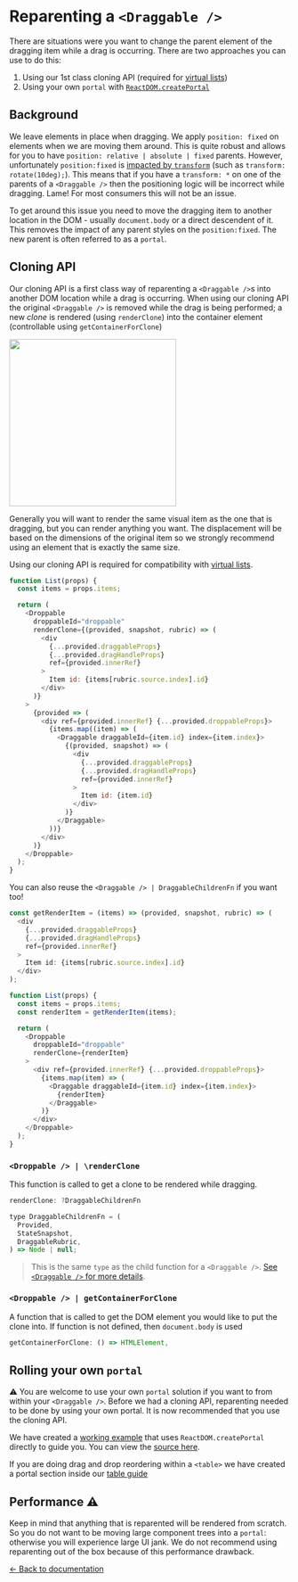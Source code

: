 # Reparenting a `<Draggable />`

There are situations were you want to change the parent element of the dragging item while a drag is occurring. There are two approaches you can use to do this:

1. Using our 1st class cloning API (required for [virtual lists](/docs/patterns/virtual-lists.md))
2. Using your own `portal` with [`ReactDOM.createPortal`](https://reactjs.org/docs/portals.html)

## Background

We leave elements in place when dragging. We apply `position: fixed` on elements when we are moving them around. This is quite robust and allows for you to have `position: relative | absolute | fixed` parents. However, unfortunately `position:fixed` is [impacted by `transform`](http://meyerweb.com/eric/thoughts/2011/09/12/un-fixing-fixed-elements-with-css-transforms/) (such as `transform: rotate(10deg);`). This means that if you have a `transform: *` on one of the parents of a `<Draggable />` then the positioning logic will be incorrect while dragging. Lame! For most consumers this will not be an issue.

To get around this issue you need to move the dragging item to another location in the DOM - usually `document.body` or a direct descendent of it. This removes the impact of any parent styles on the `position:fixed`. The new parent is often referred to as a `portal`.

## Cloning API

Our cloning API is a first class way of reparenting a `<Draggable />`s into another DOM location while a drag is occurring. When using our cloning API the original `<Draggable />` is removed while the drag is being performed; a new _clone_ is rendered (using `renderClone`) into the container element (controllable using `getContainerForClone`)

<img src="https://user-images.githubusercontent.com/2182637/66469796-439f7200-ead4-11e9-834e-c11d13dafab0.gif" width="300px" />

Generally you will want to render the same visual item as the one that is dragging, but you can render anything you want. The displacement will be based on the dimensions of the original item so we strongly recommend using an element that is exactly the same size.

Using our cloning API is required for compatibility with [virtual lists](/docs/patterns/virtual-lists.md).

```js
function List(props) {
  const items = props.items;

  return (
    <Droppable
      droppableId="droppable"
      renderClone={(provided, snapshot, rubric) => (
        <div
          {...provided.draggableProps}
          {...provided.dragHandleProps}
          ref={provided.innerRef}
        >
          Item id: {items[rubric.source.index].id}
        </div>
      )}
    >
      {provided => (
        <div ref={provided.innerRef} {...provided.droppableProps}>
          {items.map((item) => (
            <Draggable draggableId={item.id} index={item.index}>
              {(provided, snapshot) => (
                <div
                  {...provided.draggableProps}
                  {...provided.dragHandleProps}
                  ref={provided.innerRef}
                >
                  Item id: {item.id}
                </div>
              )}
            </Draggable>
          ))}
        </div>
      )}
    </Droppable>
  );
}
```

You can also reuse the `<Draggable /> | DraggableChildrenFn` if you want too!

```js
const getRenderItem = (items) => (provided, snapshot, rubric) => (
  <div
    {...provided.draggableProps}
    {...provided.dragHandleProps}
    ref={provided.innerRef}
  >
    Item id: {items[rubric.source.index].id}
  </div>
);

function List(props) {
  const items = props.items;
  const renderItem = getRenderItem(items);

  return (
    <Droppable
      droppableId="droppable"
      renderClone={renderItem}
    >
      <div ref={provided.innerRef} {...provided.droppableProps}>
        {items.map(item) => (
          <Draggable draggableId={item.id} index={item.index}>
            {renderItem}
          </Draggable>
        )}
      </div>
    </Droppable>
  );
}
```

### `<Droppable /> | \renderClone`

This function is called to get a clone to be rendered while dragging.

```js
renderClone: ?DraggableChildrenFn
```

```js
type DraggableChildrenFn = (
  Provided,
  StateSnapshot,
  DraggableRubric,
) => Node | null;
```

> This is the same `type` as the child function for a `<Draggable />`. [See `<Draggable />` for more details](/docs/api/draggable.md).

### `<Droppable /> | getContainerForClone`

A function that is called to get the DOM element you would like to put the clone into. If function is not defined, then `document.body` is used

```js
getContainerForClone: () => HTMLElement,
```

## Rolling your own `portal`

⚠️ You are welcome to use your own `portal` solution if you want to from within your `<Draggable />`. Before we had a cloning API, reparenting needed to be done by using your own portal. It is now recommended that you use the cloning API.

We have created a [working example](https://react-beautiful-dnd.netlify.com/?selectedKind=Portals&selectedStory=Using%20your%20own%20portal&full=0&addons=1&stories=1&panelRight=0&addonPanel=storybook%2Factions%2Factions-panel) that uses `ReactDOM.createPortal` directly to guide you. You can view the [source here](https://github.com/atlassian/react-beautiful-dnd/blob/master/stories/11-portal.stories.js).

If you are doing drag and drop reordering within a `<table>` we have created a portal section inside our [table guide](/docs/patterns/tables.md)

## Performance ⚠️

Keep in mind that anything that is reparented will be rendered from scratch. So you do not want to be moving large component trees into a `portal`: otherwise you will experience large UI jank. We do not recommend using reparenting out of the box because of this performance drawback.

[← Back to documentation](/README.md#documentation-)
